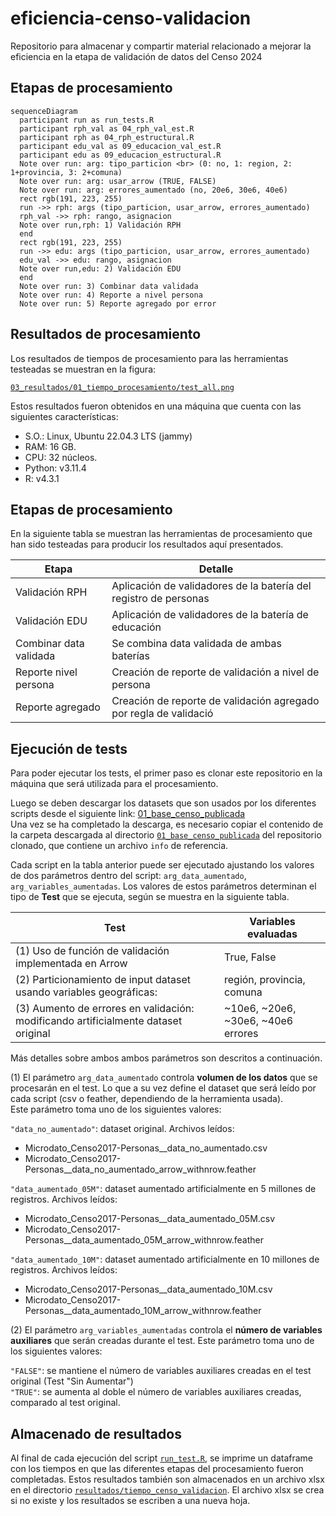 # eficiencia-censo-validacion
Repositorio para almacenar y compartir material relacionado a mejorar la eficiencia en la etapa de validación de datos del Censo 2024

## Etapas de procesamiento

```mermaid
sequenceDiagram
  participant run as run_tests.R
  participant rph_val as 04_rph_val_est.R  
  participant rph as 04_rph_estructural.R
  participant edu_val as 09_educacion_val_est.R  
  participant edu as 09_educacion_estructural.R
  Note over run: arg: tipo_particion <br> (0: no, 1: region, 2: 1+provincia, 3: 2+comuna) 
  Note over run: arg: usar_arrow (TRUE, FALSE)
  Note over run: arg: errores_aumentado (no, 20e6, 30e6, 40e6)
  rect rgb(191, 223, 255)
  run ->> rph: args (tipo_particion, usar_arrow, errores_aumentado)
  rph_val ->> rph: rango, asignacion
  Note over run,rph: 1) Validación RPH
  end
  rect rgb(191, 223, 255)  
  run ->> edu: args (tipo_particion, usar_arrow, errores_aumentado)
  edu_val ->> edu: rango, asignacion
  Note over run,edu: 2) Validación EDU  
  end
  Note over run: 3) Combinar data validada
  Note over run: 4) Reporte a nivel persona
  Note over run: 5) Reporte agregado por error      
```

## Resultados de procesamiento

Los resultados de tiempos de procesamiento para las herramientas testeadas se muestran en la figura:

[`03_resultados/01_tiempo_procesamiento/test_all.png`](03_resultados/01_tiempo_procesamiento/test_all.png)

Estos resultados fueron obtenidos en una máquina que cuenta con las siguientes características:

- S.O.: Linux, Ubuntu 22.04.3 LTS (jammy)
- RAM: 16 GB.
- CPU: 32 núcleos.
- Python: v3.11.4
- R: v4.3.1

## Etapas de procesamiento

En la siguiente tabla se muestran las herramientas de procesamiento que han sido testeadas para producir los resultados aquí presentados. 

| Etapa                   | Detalle                                                           |
|-------------------------|-------------------------------------------------------------------|
| Validación RPH          | Aplicación de validadores de la batería del registro de personas  |
| Validación EDU          | Aplicación de validadores de la batería de educación              |
| Combinar data validada  | Se combina data validada de ambas baterías                        |
| Reporte nivel persona   | Creación de reporte de validación a nivel de persona              |
| Reporte agregado        | Creación de reporte de validación agregado por regla de validació |


## Ejecución de tests

Para poder ejecutar los tests, el primer paso es clonar este repositorio en la máquina que será utilizada para el procesamiento.

Luego se deben descargar los datasets que son usados por los diferentes scripts desde el siguiente link: 
[01_base_censo_publicada](https://inechile-my.sharepoint.com/:f:/g/personal/hesotop_ine_gob_cl/ElGhFSiQj6RMhkjWfSXLJEMB7WSehYdJpSNiHI6ENDlqWA?e=LCJjQS) <br>
Una vez se ha completado la descarga, es necesario copiar el contenido de la carpeta descargada al directorio [`01_base_censo_publicada`](01_base_censo_publicada/) del repositorio clonado, que contiene un archivo `info` de referencia.


Cada script en la tabla anterior puede ser ejecutado ajustando los valores de dos parámetros dentro del script: `arg_data_aumentado`, `arg_variables_aumentadas`.
Los valores de estos parámetros determinan el tipo de **Test** que se ejecuta, según se muestra en la siguiente tabla. <br>

| Test                                                             | Variables evaluadas             |
|------------------------------------------------------------------|---------------------------------|
| (1) Uso de función de validación implementada en Arrow               | True, False                     |
| (2) Particionamiento de input dataset usando variables geográficas:  | región, provincia, comuna       |
| (3) Aumento de errores en validación: <br> modificando artificialmente dataset original | ~10e6, ~20e6, ~30e6, ~40e6 <br> errores |

Más detalles sobre ambos ambos parámetros son descritos a continuación.

(1) El parámetro `arg_data_aumentado` controla **volumen de los datos** que se procesarán en el test. Lo que a su vez define el dataset que será leído por cada script (csv o feather, dependiendo de la herramienta usada). <br>
Este parámetro toma uno de los siguientes valores:

`"data_no_aumentado"`: dataset original. Archivos leídos:
  - Microdato_Censo2017-Personas__data_no_aumentado.csv
  - Microdato_Censo2017-Personas__data_no_aumentado_arrow_withnrow.feather

`"data_aumentado_05M"`: dataset aumentado artificialmente en 5 millones de registros. Archivos leídos:
  - Microdato_Censo2017-Personas__data_aumentado_05M.csv
  - Microdato_Censo2017-Personas__data_aumentado_05M_arrow_withnrow.feather

`"data_aumentado_10M"`: dataset aumentado artificialmente en 10 millones de registros. Archivos leídos:
  - Microdato_Censo2017-Personas__data_aumentado_10M.csv
  - Microdato_Censo2017-Personas__data_aumentado_10M_arrow_withnrow.feather

(2) El parámetro `arg_variables_aumentadas` controla el **número de variables auxiliares** que serán creadas durante el test. Este parámetro toma uno de los siguientes valores:

`"FALSE"`: se mantiene el número de variables auxiliares creadas en el test original (Test "Sin Aumentar") <br>
`"TRUE"`: se aumenta al doble el número de variables auxiliares creadas, comparado al test original.

## Almacenado de resultados

Al final de cada ejecución del script [`run_test.R`](run_test.R), se imprime un dataframe con los tiempos en que las diferentes etapas del procesamiento fueron completadas.
Estos resultados también son almacenados en un archivo xlsx en el directorio [`resultados/tiempo_censo_validacion`](resultados/tiempo_censo_validacion/). El archivo xlsx se crea si no existe y los resultados se escriben a una nueva hoja.
